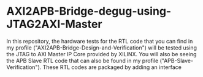 # AXI2APB-Bridge-degug-using-JTAG2AXI-Master
In this repository, the hardware tests for the RTL code that you can find in my profile ("AXI2APB-Bridge-Design-and-Verification") will be tested using the JTAG to AXI Master IP Core provided by XILINX. You will also be seeing the APB Slave RTL code that can also be found in my profile ("APB-Slave-Verification"). These RTL codes are packaged by adding an interface 
